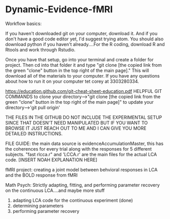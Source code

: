 # Dynamic-Evidence-fMRI
Workflow basics:

If you haven't downloaded git on your computer, download it. And if you don't have a good code editor yet, I'd suggest trying atom. You should also download python if you haven't already....For the R coding, download R and Rtools and work through Rstudio.

Once you have that setup, go into your terminal and create a folder for project. Then cd into that folder it and type "git clone [the copied link from the green "clone" button in the top right of the main page]." This will download all of the materials to your computer. If you have any questions about how to run it on your computer tet corey at 3303280334.

https://education.github.com/git-cheat-sheet-education.pdf
HELPFUL GIT COMMANDS
to clone your directory-->"git clone [the copied link from the green "clone" button in the top right of the main page]"
to update your directory-->'git pull origin'
 
THE FILES IN THE GITHUB DO NOT INCLUDE THE EXPERIMENTAL SETUP SINCE THAT DOESN'T NEED MANIPULATED BUT IF YOU WANT TO BROWSE IT JUST REACH OUT TO ME AND I CAN GIVE YOU MORE DETAILED INSTRUCTIONS.
 
FILE GUIDE: the main data source is evidenceAccumulationMaster, this has the coherences for every trial along with the responses for 5 different subjects. "fast rlcca.r" and 'LCCA.r' are the main files for the actual LCA code. 
[INSERT NOAH EXPLANATION HERE]
 
fMRI project:
creating a joint model between behvioral responses in LCA and the BOLD response from fMRI
 
Math Psych:
Strictly adapting, fitting, and performing parameter recovery on the continuous LCA....and maybe more stuff
1. adapting LCA code for the continuous experiment (done)
2. determining parameters
3. performing parameter recovery
